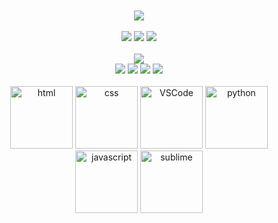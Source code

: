 <br />
<!-- <div align="center">
    <img src="https://activity-graph.herokuapp.com/graph?username=okeypis-cell&theme=xcode" />
</div> -->
<br />
<!-- just img -->
<div align="center"><img src="https://cdn.jsdelivr.net/gh/sun0225SUN/photos/images/202110311924844.png" /></div>
<br />
<div align="center">
	<img  src="https://img.shields.io/badge/-JavaScript-oringe?style=flat-square&logo=javascript&logoColor=white" />
  <img  src="https://img.shields.io/badge/-Python-yellow?style=flat-square&logo=python&logoColor=white" />
  <img  src="https://img.shields.io/badge/-Vue-green?style=flat-square&logo=vuedotjs&logoColor=white" />
</div>

<br />
<div align="center">
  <a href="https://github.com/okeypis-cell/">
    <img src="https://readme-typing-svg.herokuapp.com/?lines=别更新了，学不动了！！！;在学了，在学了。&pause=2000&center=true&size=27">
  </a>
</div>
<div align="center">
  <img  src="https://img.shields.io/badge/-Dart-blue?style=flat-square&logo=dart&logoColor=white" />
  <img  src="https://img.shields.io/badge/-Flutter-blue?style=-square&logo=flutter&logoColor=white" />
  <img  src="https://img.shields.io/badge/-Typescript-blue?style=flat-square&logo=typescript&logoColor=white" />
  <img  src="https://img.shields.io/badge/-Nestjs-blue?style=flat-square&logo=nestjs&logoColor=white" />
</div>
<br />
<div align="center">
  <img alt-"html5" src="https://media.giphy.com/media/XAxylRMCdpbEWUAvr8/giphy.gif" width="100" title="html">
  <img alt="css" src="https://media.giphy.com/media/fsEaZldNC8A1PJ3mwp/giphy.gif" width="100" title="css">
  <img alt="VSCode" src="https://i.giphy.com/media/IdyAQJVN2kVPNUrojM/200.webp" width="100" title="vscode">
  <img alt="python" src="https://i.giphy.com/media/LMt9638dO8dftAjtco/200.webp" width="100" title="python">
  <img alt="javascript" src="https://media3.giphy.com/media/ln7z2eWriiQAllfVcn/200w.webp" width="100" title="javascript">
  <img alt="sublime" src="https://media.giphy.com/media/jnDKffgCfGYOp6cMTK/giphy.gif" width="100" title="sublime">
</div>
